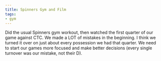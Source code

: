 ```yaml
---
title: Spinners Gym and Film
tags:
- gym
---
```


Did the usual Spinners gym workout, then watched the first quarter of our game against CTC. We made a LOT of mistakes in the beginning. I think we turned it over on just about every possession we had that quarter. We need to start our games more focused and make better decisions (every single turnover was our mistake, not their D). 
